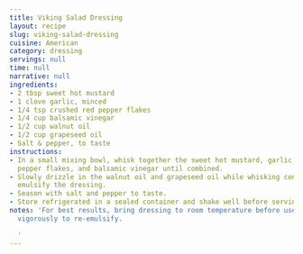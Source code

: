 ```yaml
---
title: Viking Salad Dressing
layout: recipe
slug: viking-salad-dressing
cuisine: American
category: dressing
servings: null
time: null
narrative: null
ingredients:
- 2 tbsp sweet hot mustard
- 1 clove garlic, minced
- 1/4 tsp crushed red pepper flakes
- 1/4 cup balsamic vinegar
- 1/2 cup walnut oil
- 1/2 cup grapeseed oil
- Salt & pepper, to taste
instructions:
- In a small mixing bowl, whisk together the sweet hot mustard, garlic, crushed red
  pepper flakes, and balsamic vinegar until combined.
- Slowly drizzle in the walnut oil and grapeseed oil while whisking continuously to
  emulsify the dressing.
- Season with salt and pepper to taste.
- Store refrigerated in a sealed container and shake well before serving.
notes: 'For best results, bring dressing to room temperature before use and shake
  vigorously to re-emulsify.

  '
---
```

